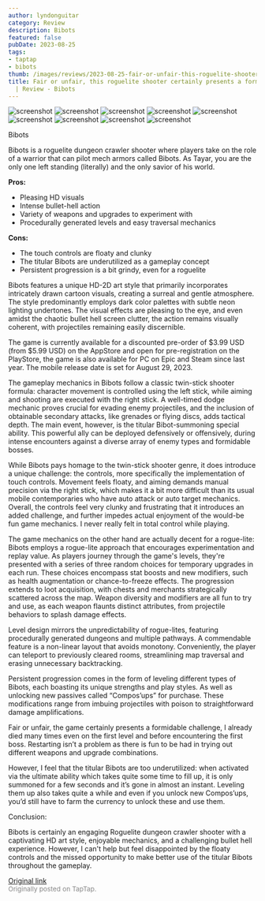 ```yaml
---
author: lyndonguitar
category: Review
description: Bibots
featured: false
pubDate: 2023-08-25
tags:
- taptap
- bibots
thumb: /images/reviews/2023-08-25-fair-or-unfair-this-roguelite-shooter-certainly-presents-a-formidable-challenge--review---0.avif
title: Fair or unfair, this roguelite shooter certainly presents a formidable challenge
  | Review - Bibots
---
```


<div class="gallery">
  <img src="/images/reviews/2023-08-25-fair-or-unfair-this-roguelite-shooter-certainly-presents-a-formidable-challenge--review---0.avif" alt="screenshot" />
  <img src="/images/reviews/2023-08-25-fair-or-unfair-this-roguelite-shooter-certainly-presents-a-formidable-challenge--review---1.avif" alt="screenshot" />
  <img src="/images/reviews/2023-08-25-fair-or-unfair-this-roguelite-shooter-certainly-presents-a-formidable-challenge--review---2.avif" alt="screenshot" />
  <img src="/images/reviews/2023-08-25-fair-or-unfair-this-roguelite-shooter-certainly-presents-a-formidable-challenge--review---3.avif" alt="screenshot" />
  <img src="/images/reviews/2023-08-25-fair-or-unfair-this-roguelite-shooter-certainly-presents-a-formidable-challenge--review---4.avif" alt="screenshot" />
  <img src="/images/reviews/2023-08-25-fair-or-unfair-this-roguelite-shooter-certainly-presents-a-formidable-challenge--review---5.avif" alt="screenshot" />
  <img src="/images/reviews/2023-08-25-fair-or-unfair-this-roguelite-shooter-certainly-presents-a-formidable-challenge--review---6.avif" alt="screenshot" />
  <img src="/images/reviews/2023-08-25-fair-or-unfair-this-roguelite-shooter-certainly-presents-a-formidable-challenge--review---7.avif" alt="screenshot" />
  <img src="/images/reviews/2023-08-25-fair-or-unfair-this-roguelite-shooter-certainly-presents-a-formidable-challenge--review---8.avif" alt="screenshot" />
</div>

Bibots

Bibots is a roguelite dungeon crawler shooter where players take on the role of a warrior that can pilot mech armors called Bibots. As Tayar, you are the only one left standing (literally) and the only savior of his world.


**Pros:**
- Pleasing HD visuals
- Intense bullet-hell action
- Variety of weapons and upgrades to experiment with
- Procedurally generated levels and easy traversal mechanics


**Cons:**
- The touch controls are floaty and clunky
- The titular Bibots are underutilized as a gameplay concept
- Persistent progression is a bit grindy, even for a roguelite


Bibots features a unique HD-2D art style that primarily incorporates intricately drawn cartoon visuals, creating a surreal and gentle atmosphere. The style predominantly employs dark color palettes with subtle neon lighting undertones. The visual effects are pleasing to the eye, and even amidst the chaotic bullet hell screen clutter, the action remains visually coherent, with projectiles remaining easily discernible.

The game is currently available for a discounted pre-order of $3.99 USD (from $5.99 USD) on the AppStore and open for pre-registration on the PlayStore, the game is also available for PC on Epic and Steam since last year. The mobile release date is set for August 29, 2023.

The gameplay mechanics in Bibots follow a classic twin-stick shooter formula: character movement is controlled using the left stick, while aiming and shooting are executed with the right stick. A well-timed dodge mechanic proves crucial for evading enemy projectiles, and the inclusion of obtainable secondary attacks, like grenades or flying discs, adds tactical depth. The main event, however, is the titular Bibot-summoning special ability. This powerful ally can be deployed defensively or offensively, during intense encounters against a diverse array of enemy types and formidable bosses.

While Bibots pays homage to the twin-stick shooter genre, it does introduce a unique challenge: the controls, more specifically the implementation of touch controls. Movement feels floaty, and aiming demands manual precision via the right stick, which makes it a bit more difficult than its usual mobile contemporaries who have auto attack or auto target mechanics. Overall, the controls feel very clunky and frustrating that it introduces an added challenge, and further impedes actual enjoyment of the would-be fun game mechanics. I never really felt in total control while playing.

The game mechanics on the other hand are actually decent for a rogue-lite: Bibots employs a rogue-lite approach that encourages experimentation and replay value. As players journey through the game's levels, they're presented with a series of three random choices for temporary upgrades in each run. These choices encompass stat boosts and new modifiers, such as health augmentation or chance-to-freeze effects. The progression extends to loot acquisition, with chests and merchants strategically scattered across the map. Weapon diversity  and modifiers are all fun to try and use, as each weapon flaunts distinct attributes, from projectile behaviors to splash damage effects.

Level design mirrors the unpredictability of rogue-lites, featuring procedurally generated dungeons and multiple pathways. A commendable feature is a non-linear layout that avoids monotony. Conveniently, the player can teleport to previously cleared rooms, streamlining map traversal and erasing unnecessary backtracking.

Persistent progression comes in the form of leveling different types of Bibots, each boasting its unique strengths and play styles. As well as unlocking new passives called “Compos’ups” for purchase. These modifications range from imbuing projectiles with poison to straightforward damage amplifications.

Fair or unfair, the game certainly presents a formidable challenge, I already died many times even on the first level and before encountering the first boss. Restarting isn’t a problem as there is fun to be had in trying out different weapons and upgrade combinations.

However, I feel that the titular Bibots are too underutilized: when activated via the ultimate ability which takes quite some time to fill up, it is only summoned for a few seconds and it’s gone in almost an instant. Leveling them up also takes quite a while and even if you unlock new Compos’ups, you’d still have to farm the currency to unlock these and use them.

Conclusion:

Bibots is certainly an engaging Roguelite dungeon crawler shooter with a captivating HD art style, enjoyable mechanics, and a challenging bullet hell experience. However, I can't help but feel disappointed by the floaty controls and the missed opportunity to make better use of the titular Bibots throughout the gameplay.

[Original link](https://www.taptap.io/post/6195071)<br><span style="font-size: 0.95em; color: #888;">Originally posted on TapTap.</span>